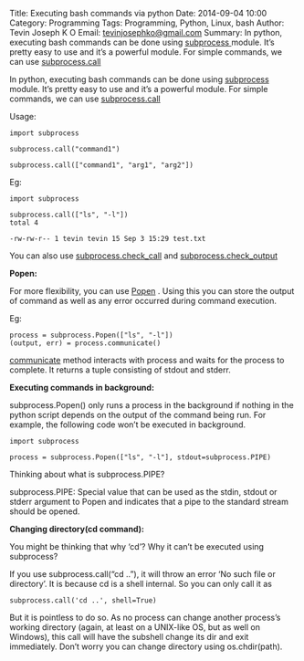 Title: Executing bash commands via python
Date: 2014-09-04 10:00 
Category: Programming
Tags: Programming, Python, Linux, bash
Author: Tevin Joseph K O
Email:   tevinjosephko@gmail.com
Summary: In python, executing bash commands can be done using [subprocess ](https://docs.python.org/2/library/subprocess.html) module. It’s pretty easy to use and it’s a powerful module. For simple commands,  we can use [subprocess.call](https://docs.python.org/2/library/subprocess.html#subprocess.call)

In python, executing bash commands can be done using [subprocess ](https://docs.python.org/2/library/subprocess.html) module. It’s pretty easy to use and it’s a powerful module. For simple commands,  we can use [subprocess.call](https://docs.python.org/2/library/subprocess.html#subprocess.call)

Usage:


    import subprocess
     
    subprocess.call("command1")
     
    subprocess.call(["command1", "arg1", "arg2"])

Eg:

    import subprocess
     
    subprocess.call(["ls", "-l"])
    total 4
    
    -rw-rw-r-- 1 tevin tevin 15 Sep 3 15:29 test.txt

You can also use [subprocess.check_call](https://docs.python.org/2/library/subprocess.html#subprocess.check_call)  and [subprocess.check_output](https://docs.python.org/2/library/subprocess.html#subprocess.check_output())

**Popen:**

For more flexibility, you can use [Popen](https://docs.python.org/2/library/subprocess.html#popen-constructor) . Using this you can store the output of command as well as any error occurred during command execution.

Eg:

    process = subprocess.Popen(["ls", "-l"])
    (output, err) = process.communicate()

[communicate](https://docs.python.org/2/library/subprocess.html#subprocess.Popen.communicate)  method interacts with process and waits for the process to complete. It returns a tuple consisting of stdout and stderr.

**Executing commands in background:**

subprocess.Popen() only runs a process in the background if nothing in the python script depends on the output of the command being run. For example, the following code won’t be executed in background.

    import subprocess
     
    process = subprocess.Popen(["ls", "-l"], stdout=subprocess.PIPE)

Thinking about what is subprocess.PIPE?

subprocess.PIPE: Special value that can be used as the stdin, stdout or stderr argument to Popen and indicates that a pipe to the standard stream should be opened.

**Changing directory(cd command):**

You might be thinking that why ‘cd’? Why it can’t be executed using subprocess?

If you use subprocess.call(“cd ..”), it will throw an error ‘No such file or directory’. It is because cd is a shell internal. So you can only call it as

    subprocess.call('cd ..', shell=True)

But it is pointless to do so.  As no process can change another process’s working directory (again, at least on a UNIX-like OS, but as well on Windows), this call will have the subshell change its dir and exit immediately. Don’t worry you can change directory using os.chdir(path).